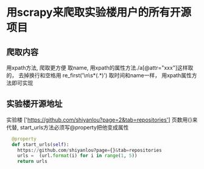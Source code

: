 # 用scrapy来爬取实验楼用户的所有开源项目

## 爬取内容
用xpath方法,  爬取更方便
取name, 用xpath的属性方法./a[@attr="xxx"]这样取的， 去掉换行和空格用 re_first('\n\s*(.*)')
取时间和name一样， 用xpath属性方法即可实现

## 实验楼开源地址
实验楼 ['https://github.com/shiyanlou?page=2&tab=repositories']
页数用{}来代替, start_urls方法必须写@property把他变成属性

```python
  @property
  def start_urls(self):
    https://github.com/shiyanlou?page={}&tab=repositories
    urls =  (url.format(i) for i in range(1, 5))
    return urls
```
